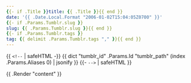 ```yaml
---
{{- if .Title }}title: {{ .Title }}{{ end }}
date: '{{ .Date.Local.Format "2006-01-02T15:04:05Z0700" }}'
{{- if .Params.Tumblr.slug }}
slug: {{ .Params.Tumblr.slug }}{{ end }}
{{- if .Params.Tumblr.tags }}
tag: {{ delimit .Params.Tumblr.tags "," }}{{ end }}
---
```

{{ `<!--` | safeHTML -}}
{{ dict "tumblr_id" .Params.Id "tumblr_path" (index .Params.Aliases 0) | jsonify }}
{{- `-->` | safeHTML }}

{{ .Render "content" }}
